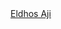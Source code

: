 <script src="https://platform.linkedin.com/badges/js/profile.js" async defer type="text/javascript"></script>

<div class="badge-base LI-profile-badge" data-locale="en_US" data-size="large" data-theme="dark" data-type="HORIZONTAL" data-vanity="eldhosaji" data-version="v1"><a class="badge-base__link LI-simple-link" href="https://in.linkedin.com/in/eldhosaji?trk=profile-badge">Eldhos Aji</a></div>
              
